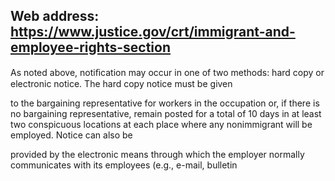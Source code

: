 ## Web address: https://www.justice.gov/crt/immigrant-and-employee-rights-section

As noted above, notiﬁcation may occur in one of two methods: hard copy or electronic notice. The hard copy notice must be given

to the bargaining representative for workers in the occupation or, if there is no bargaining representative, remain posted for a total of 10 days in at least two conspicuous locations at each place where any nonimmigrant will be employed. Notice can also be

provided by the electronic means through which the employer normally communicates with its employees (e.g., e-mail, bulletin